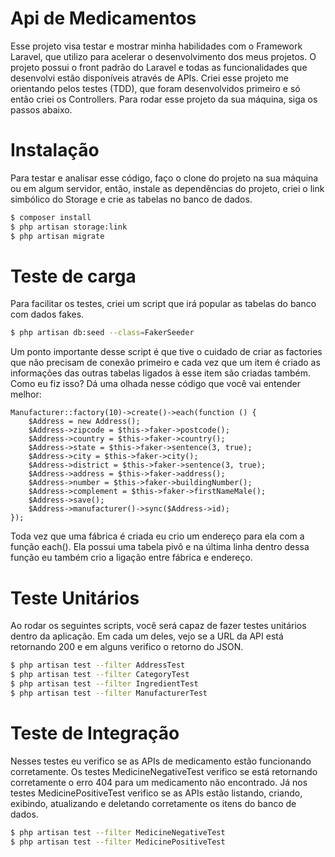 # Api de Medicamentos
Esse projeto visa testar e mostrar minha habilidades com o Framework Laravel, que utilizo para acelerar o desenvolvimento dos meus projetos. O projeto possui o front padrão do Laravel e todas as funcionalidades que desenvolvi estão disponíveis através de APIs.
Criei esse projeto me orientando pelos testes (TDD), que foram desenvolvidos primeiro e só então criei os Controllers. Para rodar esse projeto da sua máquina, siga os passos abaixo.

# Instalação
Para testar e analisar esse código, faço o clone do projeto na sua máquina ou em algum servidor, então, instale as dependências do projeto, criei o link simbólico do Storage e crie as tabelas no banco de dados.
```bash
$ composer install
$ php artisan storage:link
$ php artisan migrate
```

# Teste de carga
Para facilitar os testes, criei um script que irá popular as tabelas do banco com dados fakes.
```bash
$ php artisan db:seed --class=FakerSeeder
```
Um ponto importante desse script é que tive o cuidado de criar as factories que não precisam de conexão primeiro e cada vez que um item é criado as informações das outras tabelas ligados à esse item são criadas também. Como eu fiz isso? Dá uma olhada nesse código que você vai entender melhor:
```
Manufacturer::factory(10)->create()->each(function () {
    $Address = new Address();
    $Address->zipcode = $this->faker->postcode();
    $Address->country = $this->faker->country();
    $Address->state = $this->faker->sentence(3, true);
    $Address->city = $this->faker->city();
    $Address->district = $this->faker->sentence(3, true);
    $Address->address = $this->faker->address();
    $Address->number = $this->faker->buildingNumber();
    $Address->complement = $this->faker->firstNameMale();
    $Address->save();
    $Address->manufacturer()->sync($Address->id);
});
```
Toda vez que uma fábrica é criada eu crio um endereço para ela com a função each(). Ela possui uma tabela pivô e na última linha dentro dessa função eu também crio a ligação entre fábrica e endereço.


# Teste Unitários
Ao rodar os seguintes scripts, você será capaz de fazer testes unitários dentro da aplicação. Em cada um deles, vejo se a URL da API está retornando 200 e em alguns verifico o retorno do JSON.
```bash
$ php artisan test --filter AddressTest
$ php artisan test --filter CategoryTest
$ php artisan test --filter IngredientTest
$ php artisan test --filter ManufacturerTest
```

# Teste de Integração
Nesses testes eu verifico se as APIs de medicamento estão funcionando corretamente. Os testes MedicineNegativeTest verifico se está retornando corretamente o erro 404 para um medicamento não encontrado. Já nos testes MedicinePositiveTest verifico se as APIs estão listando, criando, exibindo, atualizando e deletando corretamente os itens do banco de dados.
```bash
$ php artisan test --filter MedicineNegativeTest
$ php artisan test --filter MedicinePositiveTest
```
